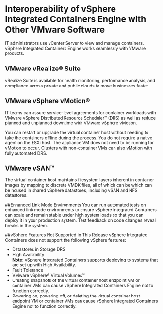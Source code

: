 # Interoperability of vSphere Integrated Containers Engine with Other VMware Software
IT administrators use vCenter Server to view and manage containers. vSphere Integrated Containers Engine works seamlessly with VMware products. 

## VMware vRealize&reg; Suite 
vRealize Suite is available for health monitoring, performance analysis, and compliance across private and public clouds to move businesses faster.

## VMware vSphere vMotion&reg;  

IT teams can assure service-level agreements for container workloads with VMware vSphere Distributed Resource Scheduler&trade; (DRS) as well as reduce planned and unplanned downtime with VMware vSphere vMotion.

You can restart or upgrade the virtual container host without needing to take the containers offline during the process. You do not require a native agent on the ESXi host. The appliance VM does not need to be running for vMotion to occur. Clusters with non-container VMs can also vMotion with fully automated DRS.

## VMware vSAN&trade;
The virtual container host maintains filesystem layers inherent in container images by mapping to discrete VMDK files, all of which can be which can be housed in shared vSphere datastores, including vSAN and NFS datastores.

##Enhanced Link Mode Environments
You can run automated tests on enhanced link mode environments to ensure vSphere Integrated Containers can scale and remain stable under high system loads so that you can deploy it in your production system. Test feedback on code changes reveal breaks in the system.

<!--
## vSphere Instant Clone
vSphere Integrated Containers Engine allows you to create and run multiple containers rapidly with minimal overhead using vSphere 6 Instant Clone technology, which provisions child VMs forked directly from a parent VM template running a Linux kernel. vSphere Integrated Containers Engine creates the kernel and a few supporting resources to run containers using Photon OS technology.
-->

##vSphere Features Not Supported in This Release
vSphere Integrated Containers does not support the following vSphere features:

- Datastores in Storage DRS
- High Availability<br>
<b>Note:</b> vSphere Integrated Containers supports deploying to systems that are set up with High Availability.
- Fault Tolerance
- VMware vSphere&reg; Virtual Volumes&trade;
- Creating snapshots of the virtual container host endpoint VM or container VMs can cause vSphere Integrated Containers Engine not to function correctly.
- Powering on, powering off, or deleting the virtual container host endpoint VM or container VMs can cause vSphere Integrated Containers Engine not to function correctly.
